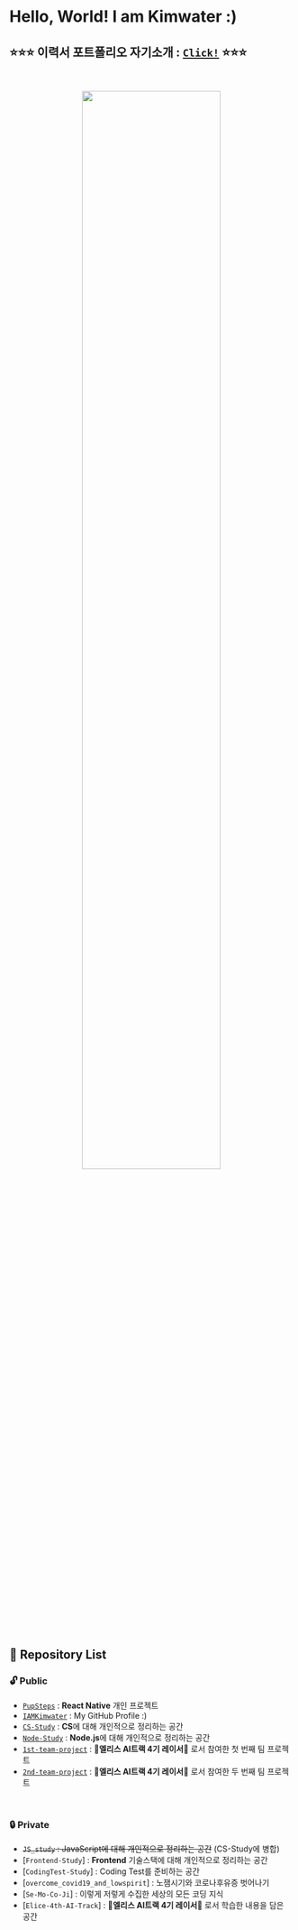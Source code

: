 # **Hello, World! I am Kimwater :)**
## ⭐⭐⭐ **이력서 포트폴리오 자기소개** : [`Click!`](https://iamkimwater.notion.site/d55ac9493eef484a8dea61819705c71d?pvs=4) ⭐⭐⭐

<br>

<p align="center">
	<img src="https://user-images.githubusercontent.com/97582839/177119073-08bcfb2f-ff3c-4fab-8d5b-428f810a296b.jpg" width="70%">
</p>

## 📌 **Repository List**

### 🔓 **Public**
- [`PupSteps`](https://github.com/iamkimwater/PupSteps) : **React Native** 개인 프로젝트
- [`IAMKimwater`](https://github.com/iamkimwater/IAMKimwater.git) : My GitHub Profile :)
- [`CS-Study`](https://github.com/iamkimwater/CS-Study.git) : **CS**에 대해 개인적으로 정리하는 공간
- [`Node-Study`](https://github.com/iamkimwater/Node-Study) : **Node.js**에 대해 개인적으로 정리하는 공간
- [`1st-team-project`](https://github.com/iamkimwater/1st-team-project.git) : 🐰**엘리스 AI트랙 4기 레이서**🏁 로서 참여한 첫 번째 팀 프로젝트
- [`2nd-team-project`](https://github.com/iamkimwater/2nd-team-project.git) : 🐰**엘리스 AI트랙 4기 레이서**🏁 로서 참여한 두 번째 팀 프로젝트


<br>

### 🔒 **Private**
- ~~`JS_study` : JavaScript에 대해 개인적으로 정리하는 공간~~ (CS-Study에 병합)
- [`Frontend-Study`] : **Frontend** 기술스택에 대해 개인적으로 정리하는 공간
- [`CodingTest-Study`] : Coding Test를 준비하는 공간
- [`overcome_covid19_and_lowspirit`] : 노잼시기와 코로나후유증 벗어나기
- [`Se-Mo-Co-Ji`] : 이렇게 저렇게 수집한 세상의 모든 코딩 지식
- [`Elice-4th-AI-Track`] : 🐰**엘리스 AI트랙 4기 레이서**🏁 로서 학습한 내용을 담은 공간
